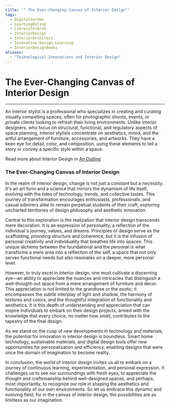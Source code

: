 ```yaml
---
title: '" The Ever-Changing Canvas of Interior Design"'
tags:
  - DigitalGarden
  - LearningOnline
  - LibraryforArch
  - InteriorDesign
  - InteriorArchitect
  - Innovative-Design-Learning
  - InteriorDesignBooks
aliases:
  - "Technological Innovations and Interior Design"
---
```

#  The Ever-Changing Canvas of Interior Design

---
An interior stylist is a professional who specializes in creating and curating visually compelling spaces, often for photographic shoots, events, or private clients looking to refresh their living environments. Unlike interior designers, who focus on structural, functional, and regulatory aspects of space planning, interior stylists concentrate on aesthetics, mood, and the artful arrangement of furniture, accessories, and artworks. They have a keen eye for detail, color, and composition, using these elements to tell a story or convey a specific style within a space.

Read more about Interior Design in [An Outline](obsidian://open?vault=MyVault&file=content_en%2FInterior%20Design%2FAn%20Outline)

### The Ever-Changing Canvas of Interior Design

In the realm of interior design, change is not just a constant but a necessity. It's an art form and a science that mirrors the dynamism of life itself, evolving with the tides of technology, trends, and collective tastes. This journey of transformation encourages enthusiasts, professionals, and casual admirers alike to remain perpetual students of their craft, exploring uncharted territories of design philosophy and aesthetic innovation.

Central to this exploration is the realization that interior design transcends mere decoration. It is an expression of personality, a reflection of the individual's journey, values, and dreams. Principles of design serve as the scaffolding, providing structure and coherence, but it is the infusion of personal creativity and individuality that breathes life into spaces. This unique alchemy between the foundational and the personal is what transforms a mere area into a reflection of the self, a space that not only serves functional needs but also resonates on a deeper, more personal level.

However, to truly excel in interior design, one must cultivate a discerning eye—an ability to appreciate the nuances and intricacies that distinguish a well-thought-out space from a mere arrangement of furniture and decor. This appreciation is not limited to the grandiose or the exotic; it encompasses the subtle interplay of light and shadow, the harmony of textures and colors, and the thoughtful integration of functionality and aesthetics. It is this depth of understanding and appreciation that can inspire individuals to embark on their design projects, armed with the knowledge that every choice, no matter how small, contributes to the tapestry of the final design.

As we stand on the cusp of new developments in technology and materials, the potential for innovation in interior design is boundless. Smart home technology, sustainable materials, and digital design tools offer new opportunities for personalization and efficiency, enabling designs that were once the domain of imagination to become reality.

In conclusion, the world of interior design invites us all to embark on a journey of continuous learning, experimentation, and personal expression. It challenges us to see our surroundings with fresh eyes, to appreciate the thought and craftsmanship behind well-designed spaces, and perhaps, most importantly, to recognize our role in shaping the aesthetics and functionality of our own environments. So let us embrace this dynamic and evolving field, for in the canvas of interior design, the possibilities are as limitless as our imagination.